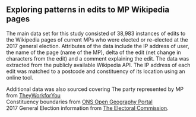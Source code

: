 ## Exploring patterns in edits to MP Wikipedia pages

The main data set for this study consisted of 38,983 instances of edits to the Wikipedia pages of current MPs who were elected or re-elected at the 2017 general election. Attributes of the data include the IP address of user, the name of the page (name of the MP), delta of the edit (net change in characters from the edit) and a comment explaining the edit. The data was extracted from the publicly available Wikipedia API. The IP address of each edit was matched to a postcode and constituency of its location using an online tool. 

Additional data was also sourced covering 
The party represented by MP from [TheyWorkforYou](http://www.theyworkforyou.com)  
Constituency boundaries from [ONS Open Geography Portal](http://geoportal.statistics.gov.uk/)  
2017 General Election information from [The Electoral Commission](https://www.electoralcommission.org.uk/our-work/our-research/electoral-data/electoral-data-files-and-reports).


